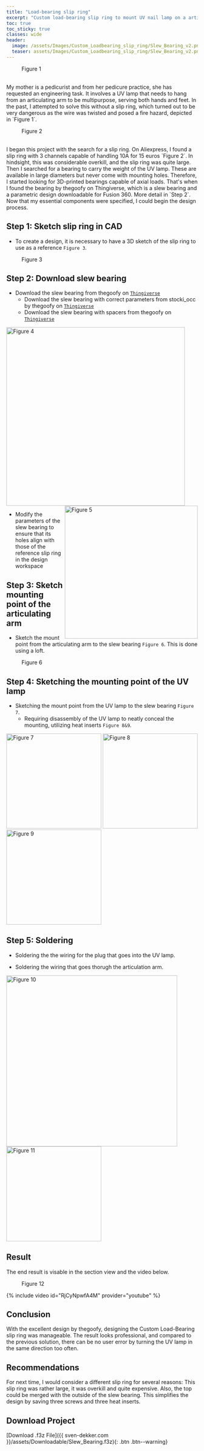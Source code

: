 ```yaml
---
title: "Load-bearing slip ring"
excerpt: "Custom load-bearing slip ring to mount UV nail lamp on a articulating arm"
toc: true
toc_sticky: true
classes: wide
header:
  image: /assets/Images/Custom_Loadbearing_slip_ring/Slew_Bearing_v2.png
  teaser: assets/Images/Custom_Loadbearing_slip_ring/Slew_Bearing_v2.png
---
```

<figure style="width: 200px" class="align-right">
  <img src="/assets/Images/Custom_Loadbearing_slip_ring/clearoff.jpeg" alt="">
  <figcaption>Figure 1</figcaption>
</figure> 
<br />
My mother is a pedicurist and from her pedicure practice, she has requested an engineering task. It involves a UV lamp that needs to hang from an articulating arm to be multipurpose, serving both hands and feet. In the past, I attempted to solve this without a slip ring, which turned out to be very dangerous as the wire was twisted and posed a fire hazard, depicted in `Figure 1`.



<figure style="width: 200px" class="align-left">
  <img src="/assets/Images/Custom_Loadbearing_slip_ring/Slip_Ring.jpg" alt="">
  <figcaption>Figure 2</figcaption>
</figure>

<br />
I began this project with the search for a slip ring. On Aliexpress, I found a slip ring with 3 channels capable of handling 10A for 15 euros `Figure 2`. In hindsight, this was considerable overkill, and the slip ring was quite large. Then I searched for a bearing to carry the weight of the UV lamp. These are available in large diameters but never come with mounting holes. Therefore, I started looking for 3D-printed bearings capable of axial loads. That's when I found the bearing by thegoofy on Thingiverse, which is a slew bearing and a parametric design downloadable for Fusion 360. More detail in `Step 2`.

<br />
Now that my essential components were specified, I could begin the design process. 

## Step 1: Sketch slip ring in CAD

- To create a design, it is necessary to have a 3D sketch of the slip ring to use as a reference `Figure 3`.

<figure style="width: 300px" class="centre">
  <img src="/assets/Images/Custom_Loadbearing_slip_ring/GOCO_Bearing.png" alt="">
  <figcaption>Figure 3</figcaption>
</figure>

## Step 2: Download slew bearing

- Download the slew bearing from thegoofy on [`Thingiverse`](https://www.thingiverse.com/thing:2375124) 
  - Download the slew bearing with correct parameters from stocki_occ by thegoofy on [`Thingiverse`](https://www.thingiverse.com/thing:4665998)
  - Download the slew bearing with spacers from thegoofy on [`Thingiverse`](https://www.thingiverse.com/thing:2381833)

<p float="centre">
  <img src="/assets/Images/Custom_Loadbearing_slip_ring/Slew_Bearing.jpg" width="470" title="Figure 4"/>
  <img src="/assets/Images/Custom_Loadbearing_slip_ring/Slew_Bearing_Spacers.jpg" width="350" align="right" title="Figure 5"/> 
</p>
 
 - Modify the parameters of the slew bearing to ensure that its holes align with those of the reference slip ring in the design workspace

## Step 3: Sketch mounting point of the articulating arm

- Sketch the mount point from the articulating arm to the slew bearing `Figure 6`. This is done using a loft. 

<figure style="width: 300px" class="centre">
  <img src="/assets/Images/Custom_Loadbearing_slip_ring/Mount_Point.png" alt="">
  <figcaption>Figure 6</figcaption>
</figure>

## Step 4: Sketching the mounting point of the UV lamp

- Sketching the mount point from the UV lamp to the slew bearing `Figure 7`. 
  - Requiring disassembly of the UV lamp to neatly conceal the mounting, utilizing heat inserts `Figure 8&9`.

<p float="left">
  <img src="/assets/Images/Custom_Loadbearing_slip_ring/Mount_Point_UV.png" width="250" title="Figure 7"/>
  <img src="/assets/Images/Custom_Loadbearing_slip_ring/IMG_4119.jpg" width="250" title="Figure 8"/>
  <img src="/assets/Images/Custom_Loadbearing_slip_ring/IMG_4118.jpg" width="250" title="Figure 9"/> 
</p>


## Step 5: Soldering 

- Soldering the the wiring for the plug that goes into the UV lamp.

- Soldering the wiring that goes thorugh the articulation arm.

<p float="left">
  <img src="/assets/Images/Custom_Loadbearing_slip_ring/IMG_4121.jpg" width="450" title="Figure 10"/>
  <img src="/assets/Images/Custom_Loadbearing_slip_ring/IMG_4122.jpg" width="250" title="Figure 11"/> 
</p>

## Result
The end result is visable in the section view and the video below.

<figure style="width: 300px" class="centre">
  <img src="/assets/Images/Custom_Loadbearing_slip_ring/Section_View.png" alt="">
  <figcaption>Figure 12</figcaption>
</figure>

{% include video id="RjCyNpwfA4M" provider="youtube" %}

## Conclusion
With the excellent design by thegoofy, designing the Custom Load-Bearing slip ring was manageable. The result looks professional, and compared to the previous solution, there can be no user error by turning the UV lamp in the same direction too often.

## Recommendations
For next time, I would consider a different slip ring for several reasons: This slip ring was rather large, it was overkill and quite expensive. Also, the top could be merged with the outside of the slew bearing. This simplifies the design by saving three screws and three heat inserts.


## Download Project
[Download .f3z File]({{ sven-dekker.com }}/assets/Downloadable/Slew_Bearing.f3z){: .btn .btn--warning}